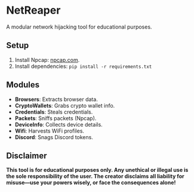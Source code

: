 # NetReaper
A modular network hijacking tool for educational purposes.



## Setup
1. Install Npcap: [npcap.com](https://npcap.com).
2. Install dependencies: `pip install -r requirements.txt` 



## Modules
- **Browsers**: Extracts browser data.
- **CryptoWallets**: Grabs crypto wallet info.
- **Credentials**: Steals credentials.
- **Packets**: Sniffs packets (Npcap).
- **DeviceInfo**: Collects device details.
- **Wifi**: Harvests WiFi profiles.
- **Discord**: Snags Discord tokens.




## Disclaimer
**This tool is for educational purposes only. Any unethical or illegal use is the sole responsibility of the user. The creator disclaims all liability for misuse—use your powers wisely, or face the consequences alone!**